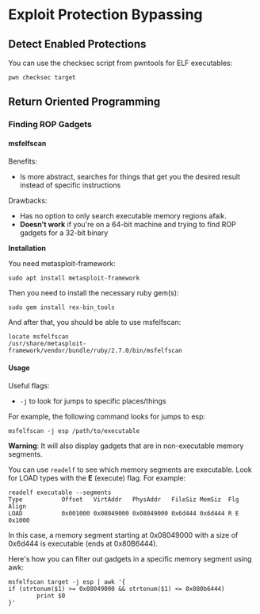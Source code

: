 # Exploit Protection Bypassing

## Detect Enabled Protections <a href="#docs-internal-guid-39923e30-7fff-1eb7-44df-03cf31a836cb" id="docs-internal-guid-39923e30-7fff-1eb7-44df-03cf31a836cb"></a>

You can use the checksec script from pwntools for ELF executables:

```
pwn checksec target
```

## Return Oriented Programming <a href="#docs-internal-guid-f62655c6-7fff-59ca-6029-47674aaea71d" id="docs-internal-guid-f62655c6-7fff-59ca-6029-47674aaea71d"></a>

### **Finding ROP Gadgets**

#### **msfelfscan**

Benefits:

* Is more abstract, searches for things that get you the desired result instead of specific instructions

Drawbacks:

* Has no option to only search executable memory regions afaik.
* **Doesn't work** if you're on a 64-bit machine and trying to find ROP gadgets for a 32-bit binary

**Installation**

You need metasploit-framework:

```
sudo apt install metasploit-framework
```

Then you need to install the necessary ruby gem(s):

```
sudo gem install rex-bin_tools
```

And after that, you should be able to use msfelfscan:

```
locate msfelfscan
/usr/share/metasploit-framework/vendor/bundle/ruby/2.7.0/bin/msfelfscan
```

#### **Usage**

Useful flags:

* `-j` to look for jumps to specific places/things

For example, the following command looks for jumps to esp:

```
msfelfscan -j esp /path/to/executable
```

**Warning**: It will also display gadgets that are in non-executable memory segments.

You can use `readelf` to see which memory segments are executable. Look for LOAD types with the **E** (execute) flag. For example:

```
readelf executable --segments
Type           Offset   VirtAddr   PhysAddr   FileSiz MemSiz  Flg Align
LOAD           0x001000 0x08049000 0x08049000 0x6d444 0x6d444 R E 0x1000
```

In this case, a memory segment starting at 0x08049000 with a size of 0x6d444 is executable (ends at 0x80B6444).&#x20;

Here's how you can filter out gadgets in a specific memory segment using awk:

```
msfelfscan target -j esp | awk '{
if (strtonum($1) >= 0x08049000 && strtonum($1) <= 0x080b6444)
        print $0
}'
```
